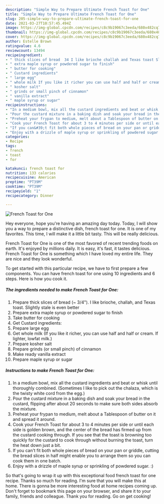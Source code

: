 ```yaml
---
description: "Simple Way to Prepare Ultimate French Toast for One"
title: "Simple Way to Prepare Ultimate French Toast for One"
slug: 205-simple-way-to-prepare-ultimate-french-toast-for-one
date: 2021-03-27T10:57:45.494Z
image: https://img-global.cpcdn.com/recipes/c8c9b19067c3eeda/680x482cq70/french-toast-for-one-recipe-main-photo.jpg
thumbnail: https://img-global.cpcdn.com/recipes/c8c9b19067c3eeda/680x482cq70/french-toast-for-one-recipe-main-photo.jpg
cover: https://img-global.cpcdn.com/recipes/c8c9b19067c3eeda/680x482cq70/french-toast-for-one-recipe-main-photo.jpg
author: Estelle Brown
ratingvalue: 4.6
reviewcount: 13494
recipeingredient:
- " thick slices of bread  34 I like brioche challah and Texas toast Slightly stale is even better"
- " extra maple syrup or powdered sugar to finish"
- " butter for cooking"
- " Custard ingredients"
- " large egg"
- " whole milk If you like it richer you can use half and half or cream If lighter lowfat milk"
- " kosher salt"
- " grinds or small pinch of cinnamon"
- " vanilla extract"
- " maple syrup or sugar"
recipeinstructions:
- "In a medium bowl, mix all the custard ingredients and beat or whisk until thoroughly combined. (Sometimes I like to pick out the chalaza, which is the twisty white cord from the egg.)"
- "Pour the custard mixture in a baking dish and soak your bread in the custard, flipping after about 20 seconds to make sure both sides absorb the mixture."
- "Preheat your frypan to medium, melt about a Tablespoon of butter on it and spread it around."
- "Cook your French Toast for about 3 to 4 minutes per side or until each side is golden brown, and the center of the bread has firmed up from the custard cooking through. If you see that the toast is browning too quickly for the custard to cook through without burning the toast, turn the heat down just a bit."
- "If you can&#39;t fit both whole pieces of bread on your pan or griddle, cutting the bread slices in half might enable you to arrange them so you can cook them in one batch."
- "Enjoy with a drizzle of maple syrup or sprinkling of powdered sugar. :)"
categories:
- Recipe
tags:
- french
- toast
- for

katakunci: french toast for 
nutrition: 133 calories
recipecuisine: American
preptime: "PT39M"
cooktime: "PT39M"
recipeyield: "1"
recipecategory: Dinner

---
```



![French Toast for One](https://img-global.cpcdn.com/recipes/c8c9b19067c3eeda/680x482cq70/french-toast-for-one-recipe-main-photo.jpg)

Hey everyone, hope you're having an amazing day today. Today, I will show you a way to prepare a distinctive dish, french toast for one. It is one of my favorites. This time, I will make it a little bit tasty. This will be really delicious.

French Toast for One is one of the most favored of recent trending foods on earth. It's enjoyed by millions daily. It is easy, it's fast, it tastes delicious. French Toast for One is something which I have loved my entire life. They are nice and they look wonderful.




To get started with this particular recipe, we have to first prepare a few components. You can have french toast for one using 10 ingredients and 6 steps. Here is how you cook it.

<!--inarticleads1-->

##### The ingredients needed to make French Toast for One:

1. Prepare  thick slices of bread (~ 3/4&#34;). I like brioche, challah, and Texas toast. Slightly stale is even better
1. Prepare  extra maple syrup or powdered sugar to finish
1. Take  butter for cooking
1. Get  Custard ingredients:
1. Prepare  large egg
1. Get  whole milk (If you like it richer, you can use half and half or cream. If lighter, lowfat milk.)
1. Prepare  kosher salt
1. Prepare  grinds (or small pinch) of cinnamon
1. Make ready  vanilla extract
1. Prepare  maple syrup or sugar




<!--inarticleads2-->

##### Instructions to make French Toast for One:

1. In a medium bowl, mix all the custard ingredients and beat or whisk until thoroughly combined. (Sometimes I like to pick out the chalaza, which is the twisty white cord from the egg.)
1. Pour the custard mixture in a baking dish and soak your bread in the custard, flipping after about 20 seconds to make sure both sides absorb the mixture.
1. Preheat your frypan to medium, melt about a Tablespoon of butter on it and spread it around.
1. Cook your French Toast for about 3 to 4 minutes per side or until each side is golden brown, and the center of the bread has firmed up from the custard cooking through. If you see that the toast is browning too quickly for the custard to cook through without burning the toast, turn the heat down just a bit.
1. If you can&#39;t fit both whole pieces of bread on your pan or griddle, cutting the bread slices in half might enable you to arrange them so you can cook them in one batch.
1. Enjoy with a drizzle of maple syrup or sprinkling of powdered sugar. :)




So that's going to wrap it up with this exceptional food french toast for one recipe. Thanks so much for reading. I'm sure that you will make this at home. There is gonna be more interesting food at home recipes coming up. Don't forget to bookmark this page on your browser, and share it to your family, friends and colleague. Thank you for reading. Go on get cooking!
